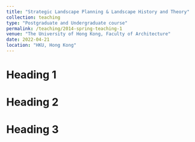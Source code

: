 ```yaml
---
title: "Strategic Landscape Planning & Landscape History and Theory"
collection: teaching
type: "Postgraduate and Undergraduate course"
permalink: /teaching/2014-spring-teaching-1
venue: "The University of Hong Kong, Faculty of Architecture"
date: 2022-04-21
location: "HKU, Hong Kong"
---
```








Heading 1
======

Heading 2
======

Heading 3
======

